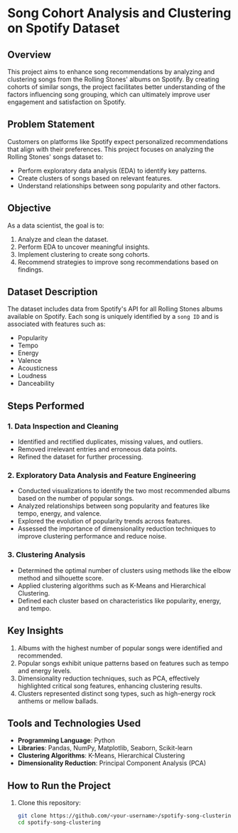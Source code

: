 # Song Cohort Analysis and Clustering on Spotify Dataset

## Overview
This project aims to enhance song recommendations by analyzing and clustering songs from the Rolling Stones' albums on Spotify. By creating cohorts of similar songs, the project facilitates better understanding of the factors influencing song grouping, which can ultimately improve user engagement and satisfaction on Spotify.

## Problem Statement
Customers on platforms like Spotify expect personalized recommendations that align with their preferences. This project focuses on analyzing the Rolling Stones' songs dataset to:
- Perform exploratory data analysis (EDA) to identify key patterns.
- Create clusters of songs based on relevant features.
- Understand relationships between song popularity and other factors.

## Objective
As a data scientist, the goal is to:
1. Analyze and clean the dataset.
2. Perform EDA to uncover meaningful insights.
3. Implement clustering to create song cohorts.
4. Recommend strategies to improve song recommendations based on findings.

## Dataset Description
The dataset includes data from Spotify's API for all Rolling Stones albums available on Spotify. Each song is uniquely identified by a `song ID` and is associated with features such as:
- Popularity
- Tempo
- Energy
- Valence
- Acousticness
- Loudness
- Danceability

## Steps Performed

### 1. Data Inspection and Cleaning
- Identified and rectified duplicates, missing values, and outliers.
- Removed irrelevant entries and erroneous data points.
- Refined the dataset for further processing.

### 2. Exploratory Data Analysis and Feature Engineering
- Conducted visualizations to identify the two most recommended albums based on the number of popular songs.
- Analyzed relationships between song popularity and features like tempo, energy, and valence.
- Explored the evolution of popularity trends across features.
- Assessed the importance of dimensionality reduction techniques to improve clustering performance and reduce noise.

### 3. Clustering Analysis
- Determined the optimal number of clusters using methods like the elbow method and silhouette score.
- Applied clustering algorithms such as K-Means and Hierarchical Clustering.
- Defined each cluster based on characteristics like popularity, energy, and tempo.

## Key Insights
1. Albums with the highest number of popular songs were identified and recommended.
2. Popular songs exhibit unique patterns based on features such as tempo and energy levels.
3. Dimensionality reduction techniques, such as PCA, effectively highlighted critical song features, enhancing clustering results.
4. Clusters represented distinct song types, such as high-energy rock anthems or mellow ballads.

## Tools and Technologies Used
- **Programming Language**: Python
- **Libraries**: Pandas, NumPy, Matplotlib, Seaborn, Scikit-learn
- **Clustering Algorithms**: K-Means, Hierarchical Clustering
- **Dimensionality Reduction**: Principal Component Analysis (PCA)

## How to Run the Project
1. Clone this repository:
   ```bash
   git clone https://github.com/<your-username>/spotify-song-clustering.git
   cd spotify-song-clustering
